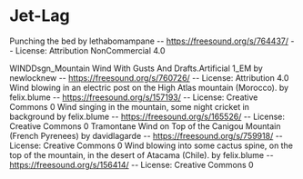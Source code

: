 # Jet-Lag







Punching the bed by lethabomampane -- https://freesound.org/s/764437/ -- License: Attribution NonCommercial 4.0

WINDDsgn_Mountain Wind With Gusts And Drafts.Artificial 1_EM by newlocknew -- https://freesound.org/s/760726/ -- License: Attribution 4.0
Wind blowing in an electric post on the High Atlas mountain (Morocco). by felix.blume -- https://freesound.org/s/157193/ -- License: Creative Commons 0
Wind singing in the mountain, some night cricket in background by felix.blume -- https://freesound.org/s/165526/ -- License: Creative Commons 0
Tramontane Wind on Top of the Canigou Mountain (French Pyrenees) by davidlagarde -- https://freesound.org/s/759918/ -- License: Creative Commons 0
Wind blowing into some cactus spine, on the top of the mountain, in the desert of Atacama (Chile). by felix.blume -- https://freesound.org/s/156414/ -- License: Creative Commons 0


